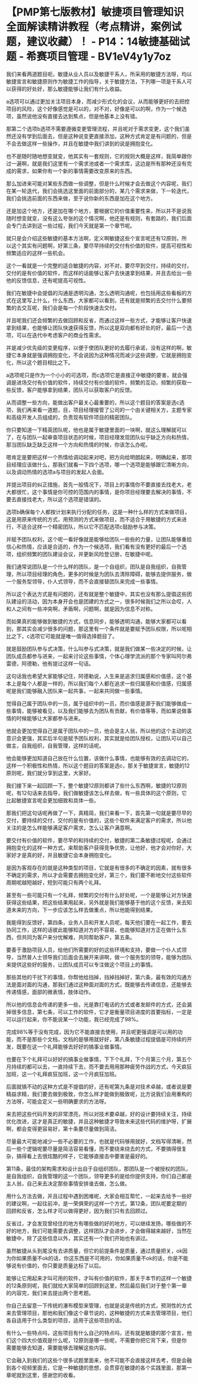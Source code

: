 # 【PMP第七版教材】敏捷项目管理知识全面解读精讲教程（考点精讲，案例试题，建议收藏）！ - P14：14敏捷基础试题 - 希赛项目管理 - BV1eV4y1y7oz

我们来看两道题目呃，敏捷从业人员以及敏捷干系人，所采用的敏捷方法呀，均以敏捷宣言和敏捷原则作为敏捷工作的指导，关于敏捷方法，下列哪一项是干系人可以获得的好处好，那么敏捷能够让我们有什么收益。

a选项可以通过更加关注项目本身，而减少形式化的会议，从而能够更好的去把控项目的风险，这个好像感觉是可以的，对不对，好像是可以的啊，作为一个候选项，虽然说他没有直接去达到焦点，但是他基本上没有错。

那第二个选项b选项不需要遵循变更管理流程，并且呢对于需求变更，这个我们虽然还没有学到后面去，但是这种说变更直接添加，这种方式肯定是有问题的，但是不会去做这样一些操作，并且在敏捷中我们讲到的说是拥抱变化。

也不是随时随地想变就变，他其实有一套规则，它的规则大概是这样，我简单跟你过一遍啊，就是我们这里有一个需求池或者一个需求库，这边是所有那种还没有完成的需求，如果你有一个新的事情需要改变原来的东西。

那么加进来可能对某些东西做一些调整，但是什么时候才会去做这个内容呢，我们在某一轮迭代，我们会挑选这里面的前面部分的，某几个需求来做，下一轮迭代，我们会挑选前面的东西来做，至于说你新的东西是加在这个地方。

还是加这个地方，还是加在哪个地方，要根据它的价值重要性来，所以并不是说我随时想变就变，没有这么夸张的这个情况啊，他还是有规则，有套路的，我们后面会专门去讲到这一些过程，我们今天就是第一个章节呢。

就只是会介绍这些敏捷的基本方法啊，定义啊敏捷这些个宣言呢还有12原则，所以这个其实有问题啊，好第三条，要尽早持续的交付有价值的软件，提高可视性和频繁适应的这样一些机会。

这个一看就是一个完整的适合敏捷的内容，对不对，要尽早到交付，持续的交付，交付的是有价值的软件，而这样的话能够让客户去快速拿到结果，并且去给出一些他的反馈信息，还有呢提高可视性。

我们在敏捷中会提倡的沟通是透明沟通，怎么透明沟通呢，也包括用这些看板的方式在这里写上什么，什么东西，大家都可以看到，还有就是频繁的去交付什么要频繁的去交互呢，我们会是每一个阶段快速去交付。

并且呢我们还会频繁的去做回顾和反省，而通过这样一些方式，才能够让客户快速拿到结果，也能够让团队快速获得反馈，所以这是双向都有好处的好，最后一个选项，可以在迭代中考虑客户的商业性需求。

并是减少优先级的变更程序，以便于使团队更好的去履行承诺，没有这样的啊，敏捷它本身就是强调拥抱变化，不会说因为这种情况而减少这些调整，它就是拥抱变化，所以这个题目相比之下。

a选项呢只是作为一个小小的可选项，而c选项它是直接正中敏捷的要害，就会强调是进场交付有价值的软件，持续交付有价值的软件，频繁的互动，频繁的获取一些反馈，客户能够拿到结果，团队可以获取客户的反馈。

从而调整一些方向，能做出客户最关心最重要的，所以这个题目的答案是选c选项，我们再来看一道题，目，项目经理接管了公司的一个由关键相关方，主题专家和高级开发人员组成的，负责现有软件项目的精密团队。

你只要知道一下精英团队呢，他也是属于敏捷里面的一块啊，就这么理解就可以了，在与团队一起审查项目状态的时候，项目经理发现团队似乎缺乏方向和热情，那当团队缺乏缺乏这样一个方向和热情的时候，你该怎么办呢。

嗯肯定是要把这样一个热情给调动起来对吧，把方向给明朗起来，明确起来，那项目经理应该做什么，那我们就看一下四个选项，哪一个选项是能够跟它清晰方向，以及调动热情的选项a与项目的发起人会面。

并提出项目的纠正措施，首先一般情况下，项目上的事情你不要直接去找老大，老大都很忙，这个事情是你可控的范围内的事情，是你项目经理要去解决的事情，不要去直接找老大，所以这个选项是错误的。

选项b确保每个人都按计划来执行分配的任务，这是一种什么样的方式来做项目，这是用原来传统的方式，用预测的方式来做项目，而不适合于用敏捷的方式来进行，不适合这样一个精密团队，所以它不匹配选项c鼓励参与决策。

并赋予团队权利，这个呢一看好像就是能够给团队一些些的力量，让团队能够重拾信心和热情，应该是合适的，作为一个候选项，我们看有没有更好的最后一个选项，组织频繁的团队建设会议，并更新风险登记册，在敏捷中呢。

我们通常说团队是一个什么样的团队，是一个自组织，团队是自我组织，自我管理，所以项目经理的角色，更多的时候是为团队去清除障碍，能够去提供服务，做一个服务型领导，仆人式领导，而不会直接替团队来完成一些事情。

所以这个表达方式是有问题的，还有就是整个敏捷中，其实也没有那么提倡这些团队建设的活动，因为本身开会也是团建的方式之一，很多时候我们之所以会哎，人和人之间有一些冲突啊，矛盾啊，问题啊，就是因为信息不对称。

而如果真的能够做到敏捷的方式，信息同步，能够透明沟通，能够大家都可以看到，那其实会减少很多的问题，那这里有一个条件就是要赋予团队权限，所以呢相比之下，c选项它可能就是唯一值得选择题目了。

就是鼓励团队参与式决策，什么叫参与式决策，就是我们做某一些决定的时候，让团队成员都参与进来，一起来讨论这些事情，个体心理学流派的那个专家叫阿尔弗雷德，阿德勒，他有提过这样一句话。

这句话我也希望大家能够记住，阿德勒说，人生来是追求归属感和价值感，这个基本上是每个人都是一样的，所以我们每个人都在追求一些归属感和价值感，归属感呢是我们能够融入团队来一起共事，一起来共同做一些事情。

觉得自己属于团队中的一员，属于组织中的一员，而价值感是源于我们能够做成一些事情，能够被看见，以及我们能够去为团队有贡献，有价值等等，而如果说做事情的时候能够让大家都参与进来。

他就会更加觉得自己是属于团队中的一员，他会是主人翁，所以他的这个主动的这意识会更强，其实后半句是赋予团队权利，其实就是给团队授权，让团队可以自己做主，自我组织，自我管理，这样的话呢。

他会能够更加知道自己放在什么位置，该做什么事情，也能够有效的去调动它的，这样一个积极性和热情，所以这个题目的答案是选c，那关于敏捷宣言，敏捷的12原则呢，我们就分享到这里，大家好。

我们接下来一起回顾一下，整个敏捷12原则都讲了些什么东西啊，敏捷的12原则呢，有12句话来去指导，我们做敏捷该怎么样去做，有一些具体的这个原则，它比起敏捷宣言呢会更加细致和具体一些。

那我们把这句话呢再做了一下，真精简，我们来看一下，首先第一句就是要尽早的交付，要持续的交付，交付的是有价值的，这些个软件来满足客户的需求，所以他关注的是怎么样能够满足客户需求，怎么让客户满意啊。

要交付有价值的软件，要尽早的和持续的交付，敏捷的第二条敏捷过程呢，会通过拥抱变化的这样一种方式，来帮助客户获得竞争优势，让他好，他才会对你好，大家好才是真的好，并且敏捷它会本身拥抱变化。

是因为客观存在的就是这种类型的项目，它就是有很多的不确定的因素，就有很多不确定的需求，所以才会需要去拥抱变化好，第三个，我们要不断地交付这些软件周期呢越短越好，短到可能只有两个礼拜。

甚至有一些可能只有一个礼拜，频繁的交付有什么好处呢，一个是能够让对方快速获得这些结果，把这些结果用起来，另外就是我们能够基于他的这个反馈，来去知道未来的方向，下一步应该怎么样去做重点，所以他能得到结果。

我能得到反馈好，第四条，业务人员和开发人员呢，每天他们要在一起工作，要去协同工作，这样的话彼此能够知道对方的不容易，也能够知道对方正在做什么东西，但共同为客户来分忧解难，共同帮助客户，第五条。

要善于激励项目人员，给他们所需要的好的这些环境和支持，要做一个仆人式领导，当然普人士领导我们后面会去展开来讲啊，做一个服务型的领导，能够为团队来提供这些好的服务，让团队成员可以专注做这个项目上的事情。

那些其他的干扰下的事情，你帮他给挡掉，挡掉挡掉好，第六条，最有效的沟通方法是面对面的沟通，那我们通过这种面对面的方式，既能够去传递信息，还能够去传递情感，面部的微表情，肢体动作。

所以他的信息会传递的更多一些，光是靠打电话的方式或者发邮件的方式，还会漏掉很多信息，第七条，可以工作的软件，它才是衡量项目进度的首要指标，一定是可以运行起来，你不能说某一个功能，我已经完成了98%。

完成98%等于没有完成，因为它不能直接去使用，并且呢更强调是可以用的功能，而不是那些个文档，文档的是够用就好好，第八条敏捷过程提倡是可持续的开发，既要在这一个礼拜能够去好好的搞事业做事情。

也要在下个礼拜可以好好的搞事业做事情，下下个礼拜，下个月第三个月，第五个月持续的都可以去，一直持续下去，而不要去用用那种疲劳作战的方式，今天疯狂加班，这一个礼拜疯狂加班，这一个月疯狂加班。

后面就搞不动的这种方式是不提倡的好，还有呢第九条是对技术卓越，或者说是要精益求精，我们要去做到极致，你怎么样才能做到极致呢，比方说我们会用重构的方法呀，可能会定义一些明确要求的方法呀。

来去把这些代码开发的非常漂亮，所以对技术要卓越，好的设计要持续关注，持续优化改进，这才是真正的敏捷，并且这种敏捷才导致未来这些代码的维护呀，扩展啊，都会变得更容易好，第十条要尽量做到简洁。

尽量最大可能地减少一些不必要的工作，也就是代码够用就好，文档写得清晰，然后一些个逻辑呢要尽量是简洁容易看懂，而不要绕来绕去的方式，不要搞得很复杂，搞得看上去很炫酷的样子，它能够直接击中要害是最好的。

第11条，最佳的架构需求和设计出自于自组织团队，那团队是一个被授权的团队，是自我组织，自我管理的这一个团队，领导更多的是给你提供支持，你们自己都是主人翁，自己来去决定那些事情安排谁去做，怎么做。

用什么方法去做，并且过程中遇到困难呢，大家会相互帮忙，一起来去给予一些好的建议啊，一起往前冲，是一荣俱荣的这样一个方式，第12条，团队呢要定期的回顾和反省，怎么样才可以做得更好，因为我们只有去回顾过。

反省过，才会发现曾经住的地方有哪些做的好的地方，可以继续发扬，哪些做的不好的地方，我们可能需要去调整，这样团队才会进步，才会做得越来越好，当然在敏捷中，除了这些信息以外，其实还有一个我们开始也有讲过。

虽然敏捷从头到尾没有去讲质量，但它的前提条件是质量，通过质量把关，ok因为你如果质量不ok的话，你这东西是不可用的，你如果质量不ok的话，你是不能够说有价值的，你只要是质量达标了以后。

能够让它用起来才叫可用的软件，才叫有价值的软件，那关于本节的这样一个敏捷的12条原则呢，我们就给大家简单的回顾到这里，然后最后我们对于整个第一章的内容完，我们来去提出两个思考题。

你自己去留意一下传统的瀑布模型来管理，也就是说是传统的方式，预测性的方式来去管理项目，那他和我们像这个章节说的，这种敏捷的方式来去管理项目，他们各自适用于什么类型的项目，适用于这些项目的话。

有什么一些特点吗，这些项目有什么自己的特点吗，还有就是敏捷的那个宣言，他们这个四大价值观是什么呢，12原则是哪一些呢，不需要你把它背下来，但是你需要能够去知道，需要能够去理解这些内容。

它会融入到我们的这些个很多试题里面来，他不可能不会直接这样去考，但是会融到各个视频里面去，它是一种敏捷的思想，会贯穿在敏捷的各个实践里面，那第一章呢就到这里，感谢您的收看。

